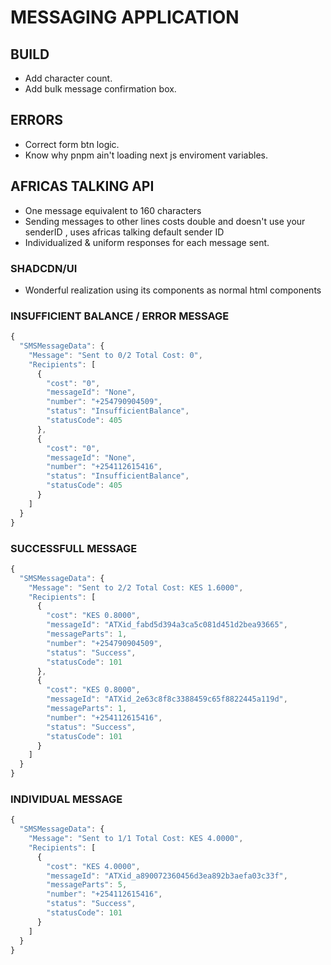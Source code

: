 # MESSAGING APPLICATION

## BUILD

- Add character count.
- Add bulk message confirmation box.

## ERRORS

- Correct form btn logic.
- Know why pnpm ain't loading next js enviroment variables.

## AFRICAS TALKING API

- One message equivalent to 160 characters
- Sending messages to other lines costs double and doesn't use your senderID , uses africas talking default sender ID
- Individualized & uniform responses for each message sent.

### SHADCDN/UI

- Wonderful realization using its components as normal html components

### INSUFFICIENT BALANCE / ERROR MESSAGE

```js
{
  "SMSMessageData": {
    "Message": "Sent to 0/2 Total Cost: 0",
    "Recipients": [
      {
        "cost": "0",
        "messageId": "None",
        "number": "+254790904509",
        "status": "InsufficientBalance",
        "statusCode": 405
      },
      {
        "cost": "0",
        "messageId": "None",
        "number": "+254112615416",
        "status": "InsufficientBalance",
        "statusCode": 405
      }
    ]
  }
}
```

### SUCCESSFULL MESSAGE

```js
{
  "SMSMessageData": {
    "Message": "Sent to 2/2 Total Cost: KES 1.6000",
    "Recipients": [
      {
        "cost": "KES 0.8000",
        "messageId": "ATXid_fabd5d394a3ca5c081d451d2bea93665",
        "messageParts": 1,
        "number": "+254790904509",
        "status": "Success",
        "statusCode": 101
      },
      {
        "cost": "KES 0.8000",
        "messageId": "ATXid_2e63c8f8c3388459c65f8822445a119d",
        "messageParts": 1,
        "number": "+254112615416",
        "status": "Success",
        "statusCode": 101
      }
    ]
  }
}
```

### INDIVIDUAL MESSAGE

```js
{
  "SMSMessageData": {
    "Message": "Sent to 1/1 Total Cost: KES 4.0000",
    "Recipients": [
      {
        "cost": "KES 4.0000",
        "messageId": "ATXid_a890072360456d3ea892b3aefa03c33f",
        "messageParts": 5,
        "number": "+254112615416",
        "status": "Success",
        "statusCode": 101
      }
    ]
  }
}
```
